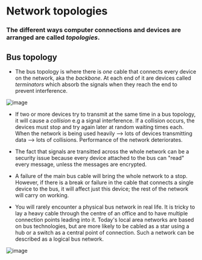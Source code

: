 # Network topologies

### The different ways computer connections and devices are arranged are called *topologies*.

## Bus topology

- The bus topology is where there is *one* cable that connects every device on the network, aka the *backbone*. At each end of it are devices called *terminators* which absorb the signals when they reach the end to prevent interference. 

![image](https://github.com/Minwauu/Network-topologies/assets/110039102/77e1fefb-5d75-4993-900c-ac16ea51f81c)

- If two or more devices try to transmit at the same time in a bus topology, it will cause a *collision* e.g a signal interference. If a collision occurs, the devices must stop and try again later at random waiting times each. When the network is being used heavily --> lots of devices transmitting data --> lots of collisions. Performance of the network deteriorates.

- The fact that signals are transitted across the whole network can be a security issue because every device attached to the bus can "read" every message, unless the messages are encrypted.

- A failure of the main bus cable will bring the whole network to a stop. However, if there is a break or failure in the cable that connects a single device to the bus, it will affect just this device; the rest of the network will carry on working.

- You will rarely encounter a physical bus network in real life. It is tricky to lay a heavy cable through the centre of an office and to have multiple connection points leading into it. Today's local area networks are based on bus technologies, but are more likely to be cabled as a star using a hub or a switch as a central point of connection. Such a network can be described as a logical bus network.

![image](https://github.com/Minwauu/Network-topologies/assets/110039102/4e3a60f4-34ed-4951-b53a-c58cafedf9b6)


